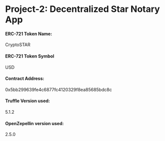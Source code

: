 # Project-2: Decentralized Star Notary App

#### ERC-721 Token Name:
CryptoSTAR

#### ERC-721 Token Symbol
USD

#### Contract Address:
0x5bb299639fe4c6877fc4120329f8ea85685bdc8c

#### Truffle Version used:
5.1.2

#### OpenZepellin version used:
2.5.0
